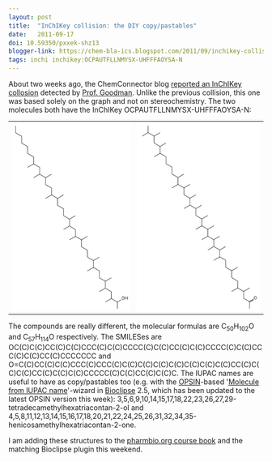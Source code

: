 ```yaml
---
layout: post
title:  "InChIKey collision: the DIY copy/pastables"
date:   2011-09-17
doi: 10.59350/pxxek-shz13
blogger-link: https://chem-bla-ics.blogspot.com/2011/09/inchikey-collision-diy-copypastables.html
tags: inchi inchikey:OCPAUTFLLNMYSX-UHFFFAOYSA-N
---
```


About two weeks ago, the ChemConnector blog [reported an InChIKey collosion](http://www.chemconnector.com/2011/09/01/an-inchikey-collision-is-discovered-and-not-based-on-stereochemistry/)
detected by [Prof. Goodman](http://www-ucc.ch.cam.ac.uk/researchgroups/goodman_group). Unlike the previous collision, this one was based solely on the graph and not on
stereochemistry. The two molecules both have the InChIKey OCPAUTFLLNMYSX-UHFFFAOYSA-N:

<table>
<tr>
  <td><img src="/assets/images/inchi2.png" /></td>
  <td><img src="/assets/images/inchi1.png" /></td>
</tr>
</table>

The compounds are really different, the molecular formulas are C<sub>50</sub>H<sub>102</sub>O and C<sub>57</sub>H<sub>114</sub>O
respectively. The SMILESes are <span class="chem:smiles">OC(C)C(C)CC(C)C(C)CCC(C)C(C)CCCC(C)C(C)CC(C)C(C)CCCC(C)C(C)CCC(C)C(C)CC(C)CCCCCCC</span>
and <span class="chem:smiles">O=C(C)CC(C)C(C)CCC(C)CCC(C)C(C)C(C)C(C)C(C)C(C)C(C)C(C)CC(C)C(C)C(C)CC(C)C(C)C(C)CCCCC(C)C(C)CC(C)C(C)C</span>.
The IUPAC names are useful to have as copy/pastables too (e.g. with the [OPSIN](http://opsin.ch.cam.ac.uk/)-based
'[Molecule from IUPAC name](http://chem-bla-ics.blogspot.com/2011/02/opsin-used-for-bioclipse-wizard.html)'-wizard in
[Bioclipse](http://bioclipse.net/) 2.5,
which has been updated to the latest OPSIN version this week): 3,5,6,9,10,14,15,17,18,22,23,26,27,29-tetradecamethylhexatriacontan-2-ol
and 4,5,8,11,12,13,14,15,16,17,18,20,21,22,24,25,26,31,32,34,35-henicosamethylhexatriacontan-2-one.

I am adding these structures to the [pharmbio.org course book](http://chem-bla-ics.blogspot.com/2011/03/pharmaceutical-bioinformatics.html)
and the matching Bioclipse plugin this weekend.


